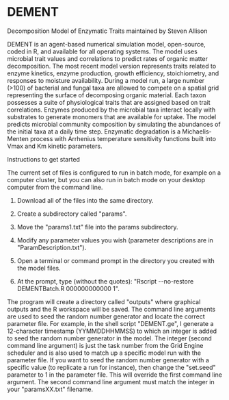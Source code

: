 # DEMENT
Decomposition Model of Enzymatic Traits maintained by Steven Allison

DEMENT is an agent-based numerical simulation model, open-source, coded in R, and available for all operating systems. The model uses microbial trait values and correlations to predict rates of organic matter decomposition. The most recent model version represents traits related to enzyme kinetics, enzyme production, growth efficiency, stoichiometry, and responses to moisture availability. During a model run, a large number (>100) of bacterial and fungal taxa are allowed to compete on a spatial grid representing the surface of decomposing organic material. Each taxon possesses a suite of physiological traits that are assigned based on trait correlations. Enzymes produced by the microbial taxa interact locally with substrates to generate monomers that are available for uptake. The model predicts microbial community composition by simulating the abundances of the initial taxa at a daily time step. Enzymatic degradation is a Michaelis-Menten process with Arrhenius temperature sensitivity functions built into Vmax and Km kinetic parameters.

Instructions to get started

The current set of files is configured to run in batch mode, for example on a computer cluster, but you can also run in batch mode on your desktop computer from the command line.

1) Download all of the files into the same directory.

2) Create a subdirectory called "params".

3) Move the "params1.txt" file into the params subdirectory.

4) Modify any parameter values you wish (parameter descriptions are in "ParamDescription.txt").

5) Open a terminal or command prompt in the directory you created with the model files.

6) At the prompt, type (without the quotes): "Rscript --no-restore DEMENTBatch.R 000000000000 1".

The program will create a directory called "outputs" where graphical outputs and the R workspace will be saved. The command line arguments are used to seed the random number generator and locate the correct parameter file. For example, in the shell script "DEMENT.ge", I generate a 12-character timestamp (YYMMDDHHMMSS) to which an integer is added to seed the random number generator in the model. The integer (second command line argument) is just the task number from the Grid Engine scheduler and is also used to match up a specific model run with the parameter file. If you want to seed the random number generator with a specific value (to replicate a run for instance), then change the "set.seed" parameter to 1 in the parameter file. This will override the first command line argument. The second command line argument must match the integer in your "paramsXX.txt" filename.
